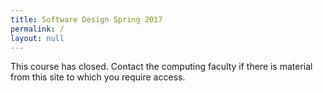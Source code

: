 ```yaml
---
title: Software Design Spring 2017
permalink: /
layout: null
---
```


This course has closed. Contact the computing faculty if there is material from this site to which you require access.
